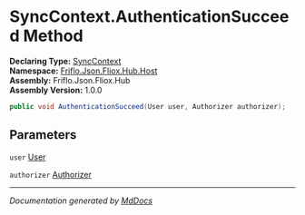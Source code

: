﻿<!--  
  <auto-generated>   
    The contents of this file were generated by a tool.  
    Changes to this file may be list if the file is regenerated  
  </auto-generated>   
-->

# SyncContext.AuthenticationSucceed Method

**Declaring Type:** [SyncContext](../index.md)  
**Namespace:** [Friflo.Json.Fliox.Hub.Host](../../index.md)  
**Assembly:** Friflo.Json.Fliox.Hub  
**Assembly Version:** 1.0.0

```csharp
public void AuthenticationSucceed(User user, Authorizer authorizer);
```

## Parameters

`user`  [User](../../Auth/User/index.md)

`authorizer`  [Authorizer](../../Auth/Authorizer/index.md)

___

*Documentation generated by [MdDocs](https://github.com/ap0llo/mddocs)*
